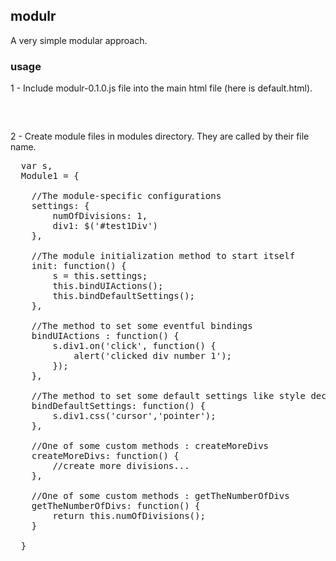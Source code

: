 ## modulr
A very simple modular approach.

### usage
1 - Include modulr-0.1.0.js file into the main html file (here is default.html).

<pre>
<script type="text/javascript" src="modulr-0.1.0.js"></script>
</pre>

2 - Create module files in modules directory. They are called by their file name.

<pre>
  var s,
  Module1 = {

    //The module-specific configurations
    settings: {
    	numOfDivisions: 1,
    	div1: $('#test1Div')
    },

    //The module initialization method to start itself
    init: function() {
    	s = this.settings;
    	this.bindUIActions();
    	this.bindDefaultSettings();
    },

    //The method to set some eventful bindings
    bindUIActions : function() {
    	s.div1.on('click', function() {
    		alert('clicked div number 1');
    	});
    },

    //The method to set some default settings like style declerations
    bindDefaultSettings: function() {
    	s.div1.css('cursor','pointer');
    },

    //One of some custom methods : createMoreDivs
    createMoreDivs: function() {
    	//create more divisions...
    },

    //One of some custom methods : getTheNumberOfDivs
    getTheNumberOfDivs: function() {
    	return this.numOfDivisions();
    }

  }
</pre>
